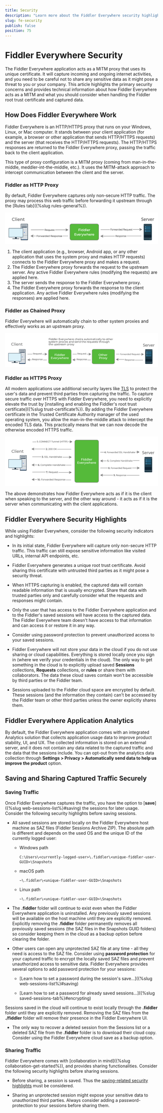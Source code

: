 ```yaml
---
title: Security
description: "Learn more about the Fiddler Everywhere security highlights and check out the related technical information about sharing and capturing functionalities."
slug: fe-security
publish: false
position: 75
---
```


# Fiddler Everywhere Security

The Fiddler Everywhere application acts as a MITM proxy that uses its unique certificate. It will capture incoming and ongoing internet activities, and you need to be careful not to share any sensitive data as it might pose a threat to you or your company. This article highlights the primary security concerns and provides technical information about how Fiddler Everywhere acts as a MITM and what you should consider when handling the Fiddler root trust certificate and captured data.


## How Does Fiddler Everywhere Work

Fiddler Everywhere is an HTTP/HTTPS proxy that runs on your Windows, Linux, or Mac computer. It stands between your client application (for example, a browser or other application that sends HTTP/HTTPS requests) and the server (that receives the HTTP/HTTPS requests). The HTTP/HTTPS responses are returned to the Fiddler Everywhere proxy, passing the traffic back to the client application.

This type of proxy configuration is a MITM proxy (coming from man-in-the-middle, meddler-int-the-middle, etc.). It uses the MITM-attack approach to intercept communication between the client and the server.

### Fiddler as HTTP Proxy

By default, Fiddler Everywhere captures only non-secure HTTP traffic. The proxy may process this web traffic before forwarding it upstream through the [Rules tab]({%slug rules-general%}).

![Fiddler Everywhere as MITM proxy](./images/security/fe-proxy-requests-responses.png)

1. The client application (e.g., browser, Android app, or any other application that uses the system proxy and makes HTTP requests) connects to the Fiddler Everywhere proxy and makes a request.
2. The Fiddler Everywhere proxy forwards the request to the upstream server. Any active Fiddler Everywhere rules (modifying the requests) are applied here.
3. The server sends the response to the Fiddler Everywhere proxy.
4. The Fiddler Everywhere proxy forwards the response to the client application. Any active Fiddler Everywhere rules (modifying the responses) are applied here.

### Fiddler as Chained Proxy

Fiddler Everywhere will automatically chain to other system proxies and effectively works as an upstream proxy.

![Fiddler Everywhere as chained proxy](./images/security/fe-proxy-chained.png)

### Fiddler as HTTPS Proxy

All modern applications use additional security layers like [TLS](https://en.wikipedia.org/wiki/Transport_Layer_Security) to protect the user's data and prevent third parties from capturing the traffic. To capture secure traffic over HTTPS with Fiddler Everywhere, you need to explicitly elevate the trust by [installing and enabling the Fiddler's root trust certificate]({%slug trust-certificate%}). By adding the Fiddler Everywhere certificate in the Trusted Certificate Authority manager of the used operating system, you allow the man-in-the-middle attack to intercept the encoded TLS data. This practically means that we can now decode the otherwise encoded HTTPS traffic.

![Fiddler Everywhere as HTTPS proxy](./images/security/fe-proxy-https.png)

The above demonstrates how Fiddler Everywhere acts as if it is the client when speaking to the server, and the other way around - it acts as if it is the server when communicating with the client applications.

## Fiddler Everywhere Security Highlights

While using Fiddler Everywhere, consider the following security indicators and highlights:

- In its initial state, Fiddler Everywhere will capture only non-secure HTTP traffic. This traffic can still expose sensitive information like visited URLs, internal API endpoints, etc.

- Fiddler Everywhere generates a unique root trust certificate. Avoid sharing this certificate with untrusted third parties as it might pose a security threat.

- When HTTPS capturing is enabled, the captured data will contain readable information that is usually encrypted. Share that data with trusted parties only and carefully consider what the requests and responses might contain.

- Only the user that has access to the Fiddler Everywhere application and to the Fiddler's saved sessions will have access to the captured data. The Fiddler Everywhere team doesn't have access to that information and can access it or restore it in any way.

- Consider using password protection to prevent unauthorized access to your saved sessions.

- Fiddler Everywhere will not store your data in the cloud if you do not use sharing or cloud capabilities. Everything is stored locally once you sign in (where we verify your credentials in the cloud). The only way to get something in the cloud is to explicitly upload saved **Sessions** collections, **Requests** collections, or **rules** or share them with collaborators. The data these cloud saves contain won't be accessible by third parties or the Fiddler team.

- Sessions uploaded to the Fiddler cloud space are encrypted by default. These sessions (and the information they contain) can't be accessed by the Fiddler team or other third parties unless the owner explicitly shares them.


## Fiddler Everywhere Application Analytics

By default, the Fiddler Everywhere application comes with an integrated Analytics solution that collects application usage data to improve product stability, UI, and UX. The collected information is stored on an external server, and it does not contain any data related to the captured traffic and the data that the sessions include. You can opt-out from the analytics data collection through **Settings > Privacy > Automatically send data to help us improve the product** option.


## Saving and Sharing Captured Traffic Securely

### Saving Traffic

Once Fiddler Everywhere captures the traffic, you have the option to [**save**]({%slug web-sessions-list%}#saving) the sessions for later usage. Consider the following security highlights before saving sessions.

- All saved sessions are stored locally on the Fiddler Everywhere host machine as SAZ files (Fiddler Sessions Archive ZIP). The absolute path is different and depends on the used OS and the unique ID of the currently logged user:

    * Windows path 

        ```curl
        C:\Users\<currently-logged-user>\.fiddler\<unique-fiddler-user-GUID>\Snapshots
        ```

    * macOS path

        ```curl
        ~\.fiddler\<unique-fiddler-user-GUID>\Snapshots
        ```

    * Linux path

        ```curl
        ~\.fiddler\<unique-fiddler-user-GUID>\Snapshots
        ```

- The **.fiddler** folder will continue to exist even when the Fiddler Everywhere application is uninstalled. Any previously saved sessions will be available on the host machine until they are explicitly removed. Explicitly removing the **.fiddler** folder permanently removes all previously saved sessions (the SAZ files in the Snapshots GUID folders) so consider keeping them in the cloud as a backup option before clearing the folder.

- Other users can open any unprotected SAZ file at any time - all they need is access to the SAZ file. Consider using **password protection** for your captured traffic to encrypt the locally saved SAZ files and prevent unauthorized access to sensitive data. Fiddler Everywhere provides several options to add password protection for your sessions:

    * [Learn how to set a password during the session's save...]({%slug web-sessions-list%}#saving)

    * [Learn how to set a password for already saved sessions...]({%slug saved-sessions-tab%}#encrypting)

Sessions saved in the cloud will continue to exist locally through the **.fiddler** folder until they are explicitly removed. Removing the SAZ files from the **./fiddler** folder will remove their presence in the Fiddler Everywhere UI. 

- The only way to recover a deleted session from the Sessions list or a deleted SAZ file from the **.fiddler** folder is to download their cloud copy. Consider using the Fiddler Everywhere cloud save as a backup option.

### Sharing Traffic

Fiddler Everywhere comes with [collaboration in mind]({%slug collaboration-get-started%}), and provides sharing functionalities. Consider the following security highlights before sharing sessions.

- Before sharing, a session is saved. Thus the [saving-related security highlights](#saving-traffic) must be considered.

- Sharing an unprotected session might expose your sensitive data to unauthorized third parties. Always consider adding a password-protection to your sessions before sharing them.
